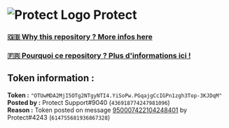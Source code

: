 # ![Protect Logo](https://i.imgur.com/5ovpCPg.png) Protect

### [🇬🇧 Why this repository ? More infos here](https://github.com/protect-github-bot/token-reset/blob/main/README.md)

### [🇫🇷 Pourquoi ce repository ? Plus d'informations ici !](https://github.com/protect-github-bot/token-reset/blob/main/FR_README.md)

## Token information :
**Token :** `"OTUwMDA2MjI5OTg2NTgyNTI4.YiSoPw.PGqajgCcIGPn1zgh3Top-3KJDqM"`\
**Posted by :** Protect Support#9040 (`436918774247981096`)\
**Reason :** Token posted on message [950007422104248401](https://discord.com/channels/835179952500113459/881108454226399292/950007422104248401) by Protect#4243 (`614755681936867328`)